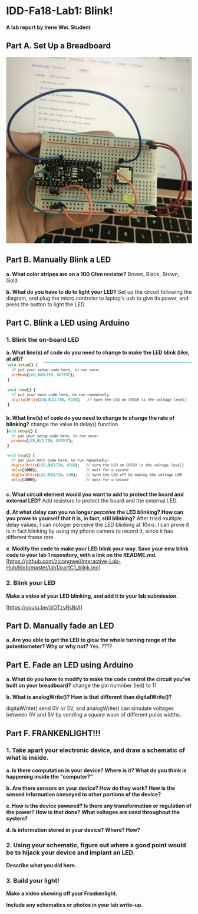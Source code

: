 # IDD-Fa18-Lab1: Blink!

**A lab report by Irene Wei. Student**

## Part A. Set Up a Breadboard

![Image of partA](https://github.com/zicongwei/Interactive-Lab-Hub/blob/master/lab1/partA.jpeg)

## Part B. Manually Blink a LED

**a. What color stripes are on a 100 Ohm resistor?**
Brown, Black, Brown, Gold
 
**b. What do you have to do to light your LED?**
Set up the circuit following the diagram, and plug the micro controler to laptop's usb to give its power, and press the button to light the LED.

## Part C. Blink a LED using Arduino

### 1. Blink the on-board LED

**a. What line(s) of code do you need to change to make the LED blink (like, at all)?**
![Image of partC1a](https://github.com/zicongwei/Interactive-Lab-Hub/blob/master/lab1/partC1a.png)

**b. What line(s) of code do you need to change to change the rate of blinking?**
change the value in delay() function
![Image of partC1b](https://github.com/zicongwei/Interactive-Lab-Hub/blob/master/lab1/partC2a.png
)

**c. What circuit element would you want to add to protect the board and external LED?**
Add resistors to protect the board and the external LED.
 
**d. At what delay can you no longer *perceive* the LED blinking? How can you prove to yourself that it is, in fact, still blinking?**
After tried multiple delay values, I can nologer perceive the LED blinking at 10ms. I can prove it is in fact blinking by using my phone camera to record it, since it has different frame rate.

**e. Modify the code to make your LED blink your way. Save your new blink code to your lab 1 repository, with a link on the README.md.**
[https://github.com/zicongwei/Interactive-Lab-Hub/blob/master/lab1/partC1_blink.ino]


### 2. Blink your LED

**Make a video of your LED blinking, and add it to your lab submission.**

[https://youtu.be/diOTzvRsBrA]


## Part D. Manually fade an LED

**a. Are you able to get the LED to glow the whole turning range of the potentiometer? Why or why not?**
Yes. ????

## Part E. Fade an LED using Arduino

**a. What do you have to modify to make the code control the circuit you've built on your breadboard?**
change the pin numnber (led) to 11

**b. What is analogWrite()? How is that different than digitalWrite()?**

digitalWrite()  send  0V or 5V, and analogWrite() can simulate voltages between 0V and 5V by sending a square wave of different pulse widths.

## Part F. FRANKENLIGHT!!!

### 1. Take apart your electronic device, and draw a schematic of what is inside. 

**a. Is there computation in your device? Where is it? What do you think is happening inside the "computer?"**

**b. Are there sensors on your device? How do they work? How is the sensed information conveyed to other portions of the device?**

**c. How is the device powered? Is there any transformation or regulation of the power? How is that done? What voltages are used throughout the system?**

**d. Is information stored in your device? Where? How?**

### 2. Using your schematic, figure out where a good point would be to hijack your device and implant an LED.

**Describe what you did here.**

### 3. Build your light!

**Make a video showing off your Frankenlight.**

**Include any schematics or photos in your lab write-up.**
